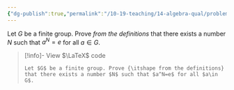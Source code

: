 ```yaml
---
{"dg-publish":true,"permalink":"/10-19-teaching/14-algebra-qual/problem-bank/group-theory/order-of-an-element-in-a-finite-group/","tags":["group_theory"],"updated":"2025-03-17T07:24:34-07:00"}
---
```


Let $G$ be a finite group. Prove *from the definitions* that there exists a number $N$ such that $a^N=e$ for all $a\in G$.

> [!info]- View $\LaTeX$ code
> ```
> Let $G$ be a finite group. Prove {\itshape from the definitions} that there exists a number $N$ such that $a^N=e$ for all $a\in G$.
> ```